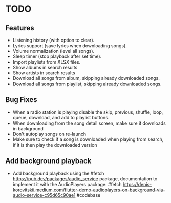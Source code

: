 # TODO

## Features
- Listening history (with option to clear).
- Lyrics support (save lyrics when downloading songs).
- Volume normalization (level all songs).
- Sleep timer (stop playback after set time).
- Import playlists from XLSX files.
- Show albums in search results
- Show artists in search results
- Download all songs from album, skipping already downloaded songs.
- Download all songs from playlist, skipping already downloaded songs.


## Bug Fixes
- When a radio station is playing disable the skip, previous, shuffle, loop, queue, download, and add to playlist buttons.
- When downloading from the song detail screen, make sure it downloads in background
- Don't autoplay songs on re-launch
- Make sure to check if a song is downloaded when playing from search, if it is then play the downloaded version

## Add background playback
- Add background playback using the #fetch https://pub.dev/packages/audio_service package, documentation to implement it with the AudioPlayers package: #fetch https://denis-korovitskii.medium.com/flutter-demo-audioplayers-on-background-via-audio-service-c95d65c90ae1 #codebase